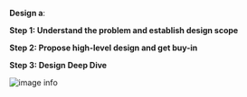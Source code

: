**Design a**:

**Step 1: Understand the problem and establish design scope**

**Step 2: Propose high-level design and get buy-in**

**Step 3: Design Deep Dive**

![image info](./../../../images/rate_limiter.png)
